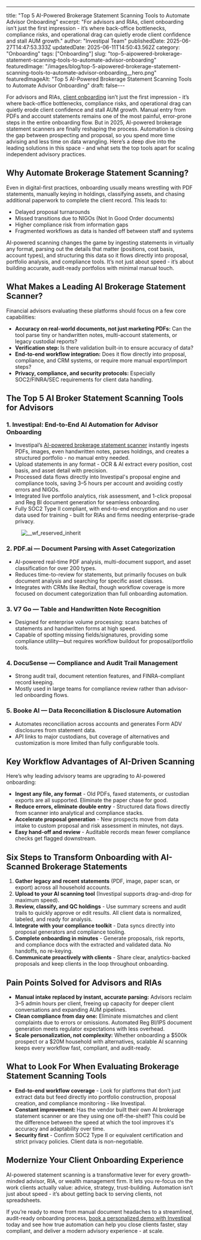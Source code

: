 ---
title: "Top 5 AI-Powered Brokerage Statement Scanning Tools to Automate Advisor Onboarding"
excerpt: "For advisors and RIAs, client onboarding isn’t just the first impression - it’s where back-office bottlenecks, compliance risks, and operational drag can quietly erode client confidence and stall AUM growth."
author: "Investipal Team"
publishedDate: 2025-06-27T14:47:53.333Z
updatedDate: 2025-06-11T14:50:43.562Z
category: "Onboarding"
tags: ["Onboarding"]
slug: "top-5-aipowered-brokerage-statement-scanning-tools-to-automate-advisor-onboarding"
featuredImage: "/images/blog/top-5-aipowered-brokerage-statement-scanning-tools-to-automate-advisor-onboarding__hero.png"
featuredImageAlt: "Top 5 AI-Powered Brokerage Statement Scanning Tools to Automate Advisor Onboarding"
draft: false---
<p id="">For advisors and RIAs, <a href="/features/client-acquisition">client onboarding</a> isn’t just the first impression - it’s where back-office bottlenecks, compliance risks, and operational drag can quietly erode client confidence and stall AUM growth. Manual entry from PDFs and account statements remains one of the most painful, error-prone steps in the entire onboarding flow. But in 2025, AI-powered brokerage statement scanners are finally reshaping the process. Automation is closing the gap between prospecting and proposal, so you spend more time advising and less time on data wrangling. Here’s a deep dive into the leading solutions in this space - and what sets the top tools apart for scaling independent advisory practices.</p><h2 id="">Why Automate Brokerage Statement Scanning?</h2><p id="">Even in digital-first practices, onboarding usually means wrestling with PDF statements, manually keying in holdings, classifying assets, and chasing additional paperwork to complete the client record. This leads to:</p><ul id=""><li id="">Delayed proposal turnarounds</li><li id="">Missed transitions due to NIGOs (Not In Good Order documents)</li><li id="">Higher compliance risk from information gaps</li><li id="">Fragmented workflows as data is handed off between staff and systems</li></ul><p id="">AI-powered scanning changes the game by ingesting statements in virtually any format, parsing out the details that matter (positions, cost basis, account types), and structuring this data so it flows directly into proposal, portfolio analysis, and compliance tools. It’s not just about speed - it’s about building accurate, audit-ready portfolios with minimal manual touch.</p><h2 id="">What Makes a Leading AI Brokerage Statement Scanner?</h2><p id="">Financial advisors evaluating these platforms should focus on a few core capabilities:</p><ul id=""><li id=""><strong id="">Accuracy on real-world documents, not just marketing PDFs:</strong> Can the tool parse tiny or handwritten notes, multi-account statements, or legacy custodial reports?</li><li id=""><strong id="">Verification step: </strong>Is there validation built-in to ensure accuracy of data?</li><li id=""><strong id="">End-to-end workflow integration:</strong> Does it flow directly into proposal, compliance, and CRM systems, or require more manual export/import steps?</li><li id=""><strong id="">Privacy, compliance, and security protocols:</strong> Especially SOC2/FINRA/SEC requirements for client data handling.</li></ul><h2 id="">The Top 5 AI Broker Statement Scanning Tools for Advisors</h2><h3 id="">1. Investipal: End-to-End AI Automation for Advisor Onboarding</h3><ul id=""><li id="">Investipal’s <a href="/features/automated-statement-scanner">AI-powered brokerage statement scanner</a> instantly ingests PDFs, images, even handwritten notes, parses holdings, and creates a structured portfolio - no manual entry needed.</li><li id="">Upload statements in any format - OCR & AI extract every position, cost basis, and asset detail with precision. </li><li id="">Processed data flows directly into Investipal's proposal engine and compliance tools, saving 3–5 hours per account and avoiding costly errors and NIGOs.</li><li id="">Integrated live portfolio analytics, risk assessment, and 1-click proposal and Reg BI document generation for seamless onboarding.</li><li id="">Fully SOC2 Type II compliant, with end-to-end encryption and no user data used for training - built for RIAs and firms needing enterprise-grade privacy.</li></ul><figure class="w-richtext-figure-type-image w-richtext-align-fullwidth" style="max-width:2240px" data-rt-type="image" data-rt-align="fullwidth" data-rt-max-width="2240px"><div><img src="/images/blog/top-5-aipowered-brokerage-statement-scanning-tools-to-automate-advisor-onboarding__67c7308908c78582288cb9b1_Why_20Customer_20Acquisition_20Costs_20Are_20Rising_20for_20Financial_20Advisors_20_And_20What_20To_20Do_20About_20It__20_10_.png" loading="lazy" alt="__wf_reserved_inherit"></div></figure><h3 id="">2. PDF.ai — Document Parsing with Asset Categorization</h3><ul id=""><li id="">AI-powered real-time PDF analysis, multi-document support, and asset classification for over 200 types.</li><li id="">Reduces time-to-review for statements, but primarily focuses on bulk document analysis and searching for specific asset classes.</li><li id="">Integrates with CRMs like Redtail, though workflow coverage is more focused on document categorization than full onboarding automation.</li></ul><h3 id="">3. V7 Go — Table and Handwritten Note Recognition</h3><ul id=""><li id="">Designed for enterprise volume processing: scans batches of statements and handwritten forms at high speed.</li><li id="">Capable of spotting missing fields/signatures, providing some compliance utility—but requires workflow buildout for proposal/portfolio tools.</li></ul><h3 id="">4. DocuSense — Compliance and Audit Trail Management</h3><ul id=""><li id="">Strong audit trail, document retention features, and FINRA-compliant record keeping.</li><li id="">Mostly used in large teams for compliance review rather than advisor-led onboarding flows.</li></ul><h3 id="">5. Booke AI — Data Reconciliation & Disclosure Automation</h3><ul id=""><li id="">Automates reconciliation across accounts and generates Form ADV disclosures from statement data.</li><li id="">API links to major custodians, but coverage of alternatives and customization is more limited than fully configurable tools.</li></ul><h2 id="">Key Workflow Advantages of AI-Driven Scanning</h2><p id="">Here’s why leading advisory teams are upgrading to AI-powered onboarding:</p><ul id=""><li id=""><strong id="">Ingest any file, any format</strong>&nbsp;- Old PDFs, faxed statements, or custodian exports are all supported. Eliminate the paper chase for good.</li><li id=""><strong id="">Reduce errors, eliminate double entry</strong>&nbsp;- Structured data flows directly from scanner into analytical and compliance stacks.</li><li id=""><strong id="">Accelerate proposal generation</strong>&nbsp;- New prospects move from data intake to custom proposal and risk assessment in minutes, not days.</li><li id=""><strong id="">Easy hand-off and review</strong>&nbsp;- Auditable records mean fewer compliance checks get flagged downstream.</li></ul><h2 id="">Six Steps to Transform Onboarding with AI-Scanned Brokerage Statements</h2><ol id=""><li id=""><strong id="">Gather legacy and recent statements</strong> (PDF, image, paper scan, or export) across all household accounts.</li><li id=""><strong id="">Upload to your AI scanning tool</strong> (Investipal supports drag-and-drop for maximum speed).</li><li id=""><strong id="">Review, classify, and QC holdings</strong>&nbsp;- Use summary screens and audit trails to quickly approve or edit results. All client data is normalized, labeled, and ready for analysis.</li><li id=""><strong id="">Integrate with your compliance toolkit</strong>&nbsp;- Data syncs directly into proposal generators and compliance tooling.</li><li id=""><strong id="">Complete onboarding in minutes</strong>&nbsp;- Generate proposals, risk reports, and compliance docs with the extracted and validated data. No handoffs, no re-keying.</li><li id=""><strong id="">Communicate proactively with clients</strong>&nbsp;- Share clear, analytics-backed proposals and keep clients in the loop throughout onboarding.</li></ol><h2 id="">Pain Points Solved for Advisors and RIAs</h2><ul id=""><li id=""><strong id="">Manual intake replaced by instant, accurate parsing:</strong> Advisors reclaim 3–5 admin hours per client, freeing up capacity for deeper client conversations and expanding AUM pipelines.</li><li id=""><strong id="">Clean compliance from day one:</strong> Eliminate mismatches and client complaints due to errors or omissions. Automated Reg BI/IPS document generation meets regulator expectations with less overhead.</li><li id=""><strong id="">Scale personalization, not complexity:</strong> Whether onboarding a $500k prospect or a $20M household with alternatives, scalable AI scanning keeps every workflow fast, compliant, and audit-ready.</li></ul><h2 id="">What to Look For When Evaluating Brokerage Statement Scanning Tools</h2><ul id=""><li id=""><strong id="">End-to-end workflow coverage</strong>&nbsp;- Look for platforms that don’t just extract data but feed directly into portfolio construction, proposal creation, and compliance monitoring - like Investipal.</li><li id=""><strong id="">Constant improvement: </strong>Has the vendor built their own AI brokerage statement scanner or are they using one off-the-shelf? This could be the difference between the speed at which the tool improves it's accuracy and adaptability over time.</li><li id=""><strong id="">Security first</strong>&nbsp;- Confirm SOC2 Type II or equivalent certification and strict privacy policies. Client data is non-negotiable.</li></ul><h2 id="">Modernize Your Client Onboarding Experience</h2><p id="">AI-powered statement scanning is a transformative lever for every growth-minded advisor, RIA, or wealth management firm. It lets you re-focus on the work clients actually value: advice, strategy, trust-building. Automation isn’t just about speed - it’s about getting back to serving clients, not spreadsheets.</p><p id="">If you’re ready to move from manual document headaches to a streamlined, audit-ready onboarding process, <a href="/book-a-demo">book a personalized demo with Investipal</a> today and see how true automation can help you close clients faster, stay compliant, and deliver a modern advisory experience - at scale.</p>